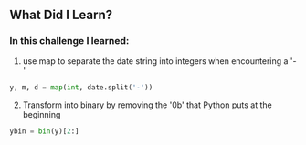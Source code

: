 ## What Did I Learn?

### In this challenge I learned:

1. use map to separate the date string into integers when encountering a '-'
```python
y, m, d = map(int, date.split('-'))
```

2. Transform into binary by removing the '0b' that Python puts at the beginning
```python
ybin = bin(y)[2:]
```
